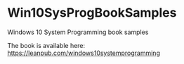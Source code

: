 # Win10SysProgBookSamples
Windows 10 System Programming book samples

The book is available here: https://leanpub.com/windows10systemprogramming
